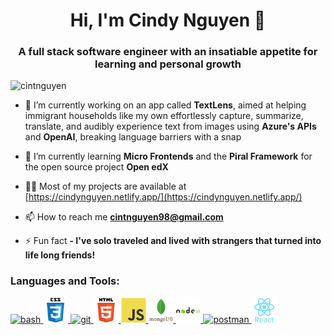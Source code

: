 <h1 align="center">Hi, I'm Cindy Nguyen 👋</h1>
<h3 align="center">A full stack software engineer with an insatiable appetite for learning and personal growth</h3>

<p align="left"> <img src="https://komarev.com/ghpvc/?username=cintnguyen&label=Profile%20views&color=0e75b6&style=flat" alt="cintnguyen" /> </p>

<!-- <p align="left"> <a href="https://github.com/ryo-ma/github-profile-trophy"><img src="https://github-profile-trophy.vercel.app/?username=cintnguyen" alt="cintnguyen" /></a> </p> -->

- 🔭 I’m currently working on an app called **TextLens**, aimed at helping immigrant households like my own effortlessly capture, summarize, translate, and audibly experience text from images using **Azure's APIs** and **OpenAI**, breaking language barriers with a snap

- 🌱 I’m currently learning **Micro Frontends** and the **Piral Framework** for the open source project **Open edX**

<!-- - 👯 I’m looking to collaborate on **-** -->

<!-- - 🤝 I’m looking for help with **-** -->

- 👨‍💻 Most of my projects are available at [https://cindynguyen.netlify.app/](https://cindynguyen.netlify.app/)

<!-- - 💬 Ask me about **-** -->

- 📫 How to reach me **cintnguyen98@gmail.com**

<!-- - 📄 Know about my experiences [-](-) -->

- ⚡ Fun fact **- I've solo traveled and lived with strangers that turned into life long friends!**

<h3 align="left">Languages and Tools: </h3>
<p align="left"> <a href="https://www.gnu.org/software/bash/" target="_blank" rel="noreferrer"> <img src="https://www.vectorlogo.zone/logos/gnu_bash/gnu_bash-icon.svg" alt="bash" width="40" height="40"/> </a> <a href="https://www.w3schools.com/css/" target="_blank" rel="noreferrer"> <img src="https://raw.githubusercontent.com/devicons/devicon/master/icons/css3/css3-original-wordmark.svg" alt="css3" width="40" height="40"/> </a> <a href="https://git-scm.com/" target="_blank" rel="noreferrer"> <img src="https://www.vectorlogo.zone/logos/git-scm/git-scm-icon.svg" alt="git" width="40" height="40"/> </a> <a href="https://www.w3.org/html/" target="_blank" rel="noreferrer"> <img src="https://raw.githubusercontent.com/devicons/devicon/master/icons/html5/html5-original-wordmark.svg" alt="html5" width="40" height="40"/> </a> <a href="https://developer.mozilla.org/en-US/docs/Web/JavaScript" target="_blank" rel="noreferrer"> <img src="https://raw.githubusercontent.com/devicons/devicon/master/icons/javascript/javascript-original.svg" alt="javascript" width="40" height="40"/> </a> <a href="https://www.mongodb.com/" target="_blank" rel="noreferrer"> <img src="https://raw.githubusercontent.com/devicons/devicon/master/icons/mongodb/mongodb-original-wordmark.svg" alt="mongodb" width="40" height="40"/> </a> <a href="https://nodejs.org" target="_blank" rel="noreferrer"> <img src="https://raw.githubusercontent.com/devicons/devicon/master/icons/nodejs/nodejs-original-wordmark.svg" alt="nodejs" width="40" height="40"/> </a> <a href="https://postman.com" target="_blank" rel="noreferrer"> <img src="https://www.vectorlogo.zone/logos/getpostman/getpostman-icon.svg" alt="postman" width="40" height="40"/> </a> <a href="https://reactjs.org/" target="_blank" rel="noreferrer"> <img src="https://raw.githubusercontent.com/devicons/devicon/master/icons/react/react-original-wordmark.svg" alt="react" width="40" height="40"/> </a></p>

<!-- <p>&nbsp;<img align="center" src="https://github-readme-stats.vercel.app/api?username=cintnguyen&show_icons=true&locale=en" alt="cintnguyen" /></p> -->

<!-- <p><img align="center" src="https://github-readme-streak-stats.herokuapp.com/?user=cintnguyen&" alt="cintnguyen" /></p> -->


<!--
### Hi there 👋
**cintnguyen/cintnguyen** is a ✨ _special_ ✨ repository because its `README.md` (this file) appears on your GitHub profile.

Here are some ideas to get you started:

- 🔭 I’m currently working on ...
- 🌱 I’m currently learning ...
- 👯 I’m looking to collaborate on ...
- 🤔 I’m looking for help with ...
- 💬 Ask me about ...
- 📫 How to reach me: ...
- 😄 Pronouns: ...
- ⚡ Fun fact: ...
-->
